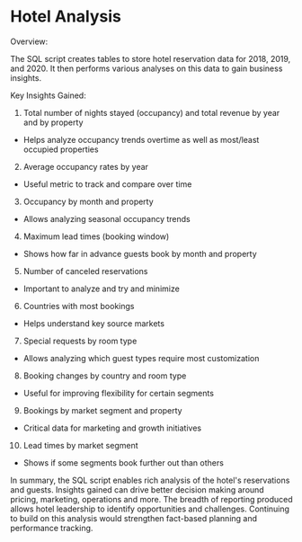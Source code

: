 # Hotel Analysis 

Overview:

The SQL script creates tables to store hotel reservation data for 2018, 2019, and 2020. It then performs various analyses on this data to gain business insights.

Key Insights Gained:

1. Total number of nights stayed (occupancy) and total revenue by year and by property

- Helps analyze occupancy trends overtime as well as most/least occupied properties

2. Average occupancy rates by year 

- Useful metric to track and compare over time

3. Occupancy by month and property

- Allows analyzing seasonal occupancy trends  

4. Maximum lead times (booking window)

- Shows how far in advance guests book by month and property

5. Number of canceled reservations

- Important to analyze and try and minimize

6. Countries with most bookings  

- Helps understand key source markets

7. Special requests by room type  

- Allows analyzing which guest types require most customization

8. Booking changes by country and room type

- Useful for improving flexibility for certain segments

9. Bookings by market segment and property

- Critical data for marketing and growth initiatives

10. Lead times by market segment

- Shows if some segments book further out than others

In summary, the SQL script enables rich analysis of the hotel's reservations and guests. Insights gained can drive better decision making around pricing, marketing, operations and more. The breadth of reporting produced allows hotel leadership to identify opportunities and challenges. Continuing to build on this analysis would strengthen fact-based planning and performance tracking.
